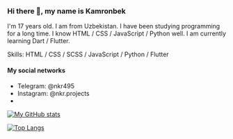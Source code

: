 ### Hi there 👋, my name is Kamronbek
I'm 17 years old. I am from Uzbekistan. I have been studying programming for a long time. I know HTML / CSS / JavaScript / Python well. I am currently learning Dart / Flutter.

Skills: HTML / CSS / SCSS / JavaScript / Python / Flutter

#### My social networks
- Telegram: @nkr495
- Instagram: @nkr.projects
- 

[![My GitHub stats](https://github-readme-stats.vercel.app/api?username=nkr413&theme=onedark)](https://github.com/anuraghazra/github-readme-stats)

[![Top Langs](https://github-readme-stats.vercel.app/api/top-langs/?username=nkr413&layout=compact)](https://github.com/anuraghazra/github-readme-stats)
